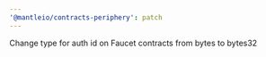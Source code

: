 ```yaml
---
'@mantleio/contracts-periphery': patch
---
```


Change type for auth id on Faucet contracts from bytes to bytes32
